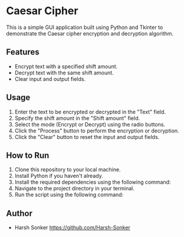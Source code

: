 # Caesar Cipher

This is a simple GUI application built using Python and Tkinter to demonstrate the Caesar cipher encryption and decryption algorithm.

## Features

- Encrypt text with a specified shift amount.
- Decrypt text with the same shift amount.
- Clear input and output fields.

## Usage

1. Enter the text to be encrypted or decrypted in the "Text" field.
2. Specify the shift amount in the "Shift amount" field.
3. Select the mode (Encrypt or Decrypt) using the radio buttons.
4. Click the "Process" button to perform the encryption or decryption.
5. Click the "Clear" button to reset the input and output fields.

## How to Run

1. Clone this repository to your local machine.
2. Install Python if you haven't already.
3. Install the required dependencies using the following command:
4. Navigate to the project directory in your terminal.
5. Run the script using the following command:


## Author

- Harsh Sonker https://github.com/Harsh-Sonker

